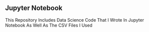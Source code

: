 <h2>Jupyter Notebook</h2>

This Repository Includes Data Science Code That I Wrote In Jupyter Notebook As Well As The CSV Files I Used 
